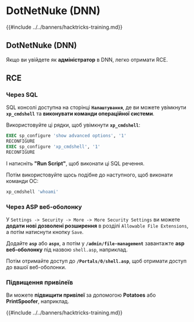 # DotNetNuke (DNN)

{{#include ../../banners/hacktricks-training.md}}

## DotNetNuke (DNN)

Якщо ви увійдете як **адміністратор** в DNN, легко отримати RCE.

## RCE

### Через SQL

SQL консолі доступна на сторінці **`Налаштування`**, де ви можете увімкнути **`xp_cmdshell`** та **виконувати команди операційної системи**.

Використовуйте ці рядки, щоб увімкнути **`xp_cmdshell`**:
```sql
EXEC sp_configure 'show advanced options', '1'
RECONFIGURE
EXEC sp_configure 'xp_cmdshell', '1'
RECONFIGURE
```
І натисніть **"Run Script"**, щоб виконати ці SQL речення.

Потім використовуйте щось подібне до наступного, щоб виконати команди ОС:
```sql
xp_cmdshell 'whoami'
```
### Через ASP веб-оболонку

У `Settings -> Security -> More -> More Security Settings` ви можете **додати нові дозволені розширення** в розділі `Allowable File Extensions`, а потім натиснути кнопку `Save`.

Додайте **`asp`** або **`aspx`**, а потім у **`/admin/file-management`** завантажте **asp веб-оболонку** під назвою `shell.asp`, наприклад.

Потім отримайте доступ до **`/Portals/0/shell.asp`**, щоб отримати доступ до вашої веб-оболонки.

### Підвищення привілеїв

Ви можете **підвищити привілеї** за допомогою **Potatoes** або **PrintSpoofer**, наприклад.&#x20;

{{#include ../../banners/hacktricks-training.md}}
